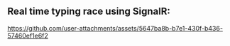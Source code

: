 ## Real time typing race using SignalR:


https://github.com/user-attachments/assets/5647ba8b-b7e1-430f-b436-57460ef1e6f2

